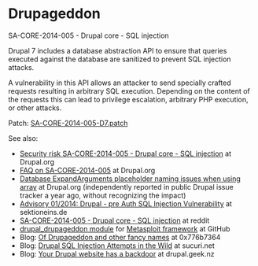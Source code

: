 Drupageddon
===========

SA-CORE-2014-005 - Drupal core - SQL injection

Drupal 7 includes a database abstraction API to ensure that queries executed against the database are sanitized to prevent SQL injection attacks.

A vulnerability in this API allows an attacker to send specially crafted requests resulting in arbitrary SQL execution. Depending on the content of the requests this can lead to privilege escalation, arbitrary PHP execution, or other attacks.


Patch: [SA-CORE-2014-005-D7.patch](https://www.drupal.org/files/issues/SA-CORE-2014-005-D7.patch)

See also:

 - [Security risk SA-CORE-2014-005 - Drupal core - SQL injection](https://www.drupal.org/SA-CORE-2014-005) at Drupal.org
 - [FAQ on SA-CORE-2014-005](https://www.drupal.org/node/2357241) at Drupal.org
 - [Database ExpandArguments placeholder naming issues when using array](https://www.drupal.org/node/2146839) at Drupal.org (independently reported in public Drupal issue tracker a year ago, without recognizing the impact)
 - [Advisory 01/2014: Drupal - pre Auth SQL Injection Vulnerability](https://www.sektioneins.de/en/advisories/advisory-012014-drupal-pre-auth-sql-injection-vulnerability.html) at sektioneins.de
 - [SA-CORE-2014-005 - Drupal core - SQL injection](http://www.reddit.com/r/netsec/comments/2jbu8g/sacore2014005_drupal_core_sql_injection/) at reddit
 - [drupal_drupageddon module](https://github.com/rapid7/metasploit-framework/blob/master/modules/exploits/multi/http/drupal_drupageddon.rb) for [Metasploit framework](http://www.metasploit.com/) at GitHub
 - Blog: [Of Drupageddon and other fancy names](https://0x776b7364.wordpress.com/2014/10/16/of-drupageddon-and-other-fancy-names/) at 0x776b7364
 - Blog: [Drupal SQL Injection Attempts in the Wild](http://blog.sucuri.net/2014/10/drupal-sql-injection-attempts-in-the-wild.html) at sucuri.net
 - Blog: [Your Drupal website has a backdoor](http://drupal.geek.nz/blog/your-drupal-websites-backdoor) at drupal.geek.nz
